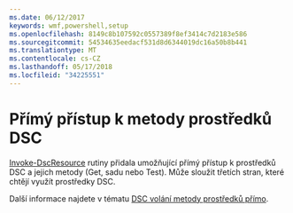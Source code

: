 ```yaml
---
ms.date: 06/12/2017
keywords: wmf,powershell,setup
ms.openlocfilehash: 8149c8b107592c0557389f8ef3414c7d2183e586
ms.sourcegitcommit: 54534635eedacf531d8d6344019dc16a50b8b441
ms.translationtype: MT
ms.contentlocale: cs-CZ
ms.lasthandoff: 05/17/2018
ms.locfileid: "34225551"
---
```

# <a name="direct-access-to-dsc-resource-methods"></a>Přímý přístup k metody prostředků DSC


[Invoke-DscResource](https://technet.microsoft.com/library/mt517869.aspx) rutiny přidala umožňující přímý přístup k prostředků DSC a jejich metody (Get, sadu nebo Test). Může sloužit třetích stran, které chtějí využít prostředky DSC.

Další informace najdete v tématu [DSC volání metody prostředků přímo](https://msdn.microsoft.com/powershell/dsc/directcallresource).
